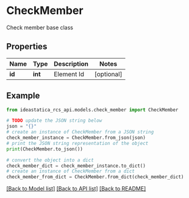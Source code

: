 # CheckMember

Check member base class

## Properties

Name | Type | Description | Notes
------------ | ------------- | ------------- | -------------
**id** | **int** | Element Id | [optional] 

## Example

```python
from ideastatica_rcs_api.models.check_member import CheckMember

# TODO update the JSON string below
json = "{}"
# create an instance of CheckMember from a JSON string
check_member_instance = CheckMember.from_json(json)
# print the JSON string representation of the object
print(CheckMember.to_json())

# convert the object into a dict
check_member_dict = check_member_instance.to_dict()
# create an instance of CheckMember from a dict
check_member_from_dict = CheckMember.from_dict(check_member_dict)
```
[[Back to Model list]](../README.md#documentation-for-models) [[Back to API list]](../README.md#documentation-for-api-endpoints) [[Back to README]](../README.md)


